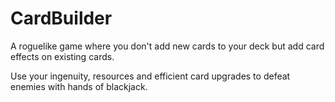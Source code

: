 # CardBuilder

A roguelike game where you don't add new cards to your deck but add card effects on existing cards.

Use your ingenuity, resources and efficient card upgrades to defeat enemies with hands of blackjack.